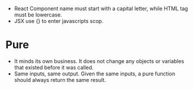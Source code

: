 - React Component name must start with a capital letter, while HTML tag must be lowercase.
- JSX use {} to enter javascripts scop.

# Pure
- It minds its own business. It does not change any objects or variables that existed before it was called.
- Same inputs, same output. Given the same inputs, a pure function should always return the same result.